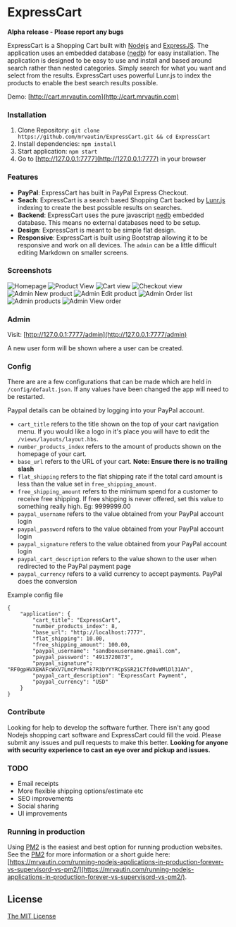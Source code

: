 # ExpressCart

**Alpha release - Please report any bugs**

ExpressCart is a Shopping Cart built with [Nodejs](https://nodejs.org/) and [ExpressJS](http://expressjs.com/). The application uses an embedded database ([nedb](https://github.com/louischatriot/nedb)) for easy installation.
The application is designed to be easy to use and install and based around search rather than nested categories. Simply search for what you want and select from the results. ExpressCart uses powerful Lunr.js to index the products to enable the best search results possible.

Demo: [http://cart.mrvautin.com](http://cart.mrvautin.com)

### Installation

1. Clone Repository: `git clone https://github.com/mrvautin/ExpressCart.git && cd ExpressCart`
2. Install dependencies: `npm install`
3. Start application: `npm start`
4. Go to  [http://127.0.0.1:7777](http://127.0.0.1:7777) in your browser

### Features

- **PayPal**: ExpressCart has built in PayPal Express Checkout.
- **Seach**: ExpressCart is a search based Shopping Cart backed by [Lunr.js](https://github.com/olivernn/lunr.js/) indexing to create the best possible results on searches. 
- **Backend**: ExpressCart uses the pure javascript [nedb](https://github.com/louischatriot/nedb) embedded database. This means no external databases need to be setup.
- **Design**: ExpressCart is meant to be simple flat design. 
- **Responsive**: ExpressCart is built using Bootstrap allowing it to be responsive and work on all devices. The `admin` can be a little difficult editing Markdown on smaller screens.

### Screenshots

![Homepage](https://raw.githubusercontent.com/mrvautin/mrvautin.github.io/master/images/ExpressCart/Index-rootview.png)
![Product View](https://raw.githubusercontent.com/mrvautin/mrvautin.github.io/master/images/ExpressCart/Index-product.png)
![Cart view](https://raw.githubusercontent.com/mrvautin/mrvautin.github.io/master/images/ExpressCart/Index-cart.png)
![Checkout view](https://raw.githubusercontent.com/mrvautin/mrvautin.github.io/master/images/ExpressCart/Index-checkout.png)
![Admin New product](https://raw.githubusercontent.com/mrvautin/mrvautin.github.io/master/images/ExpressCart/Admin-addproduct.png)
![Admin Edit product](https://raw.githubusercontent.com/mrvautin/mrvautin.github.io/master/images/ExpressCart/Admin-editproduct.png)
![Admin Order list](https://raw.githubusercontent.com/mrvautin/mrvautin.github.io/master/images/ExpressCart/Admin-orderlist.png)
![Admin products](https://raw.githubusercontent.com/mrvautin/mrvautin.github.io/master/images/ExpressCart/Admin-products.png)
![Admin View order](https://raw.githubusercontent.com/mrvautin/mrvautin.github.io/master/images/ExpressCart/Admin-vieworder.png)

### Admin

Visit: [http://127.0.0.1:7777/admin](http://127.0.0.1:7777/admin) 

A new user form will be shown where a user can be created.

### Config

There are are a few configurations that can be made which are held in `/config/default.json`. If any values have been changed the app will need to be restarted.

Paypal details can be obtained by logging into your PayPal account.

- `cart_title` refers to the title shown on  the top of your cart navigation menu. If you would like a logo in it's place you will have to edit the `/views/layouts/layout.hbs`.
- `number_products_index` refers to the amount of products shown on the homepage of your cart.
- `base_url` refers to the URL of your cart. **Note: Ensure there is no trailing slash**
- `flat_shipping` refers to the flat shipping rate if the total card amount is less than the value set in `free_shipping_amount`.
- `free_shipping_amount` refers to the minimum spend for a customer to receive free shipping. If free shipping is never offered, set this value to something really high. Eg: 9999999.00
- `paypal_username` refers to the value obtained from your PayPal account login
- `paypal_password` refers to the value obtained from your PayPal account login
- `paypal_signature` refers to the value obtained from your PayPal account login
- `paypal_cart_description` refers to the value shown to the user when redirected to the PayPal payment page
- `paypal_currency` refers to a valid currency to accept payments. PayPal does the conversion

Example config file
```
{
    "application": {
        "cart_title": "ExpressCart",
        "number_products_index": 8,
        "base_url": "http://localhost:7777",
        "flat_shipping": 10.00,
        "free_shipping_amount": 100.00,
        "paypal_username": "sandboxusername.gmail.com",
        "paypal_password": "4913720873",
        "paypal_signature": "RF0gpHVXEWAFcWxV7LmcPrNwnk7R3bYYYRCpSSR21C7fd0vWMlDl31Ah",
        "paypal_cart_description": "ExpressCart Payment",
        "paypal_currency": "USD"
    }
}
```

### Contribute
Looking for help to develop the software further. There isn't any good Nodejs shopping cart software and ExpressCart could fill the void. Please submit any issues and pull requests to make this better. **Looking for anyone with security experience to cast an eye over and pickup and issues.**

### TODO

- Email receipts
- More flexible shipping options/estimate etc
- SEO improvements
- Social sharing
- UI improvements

### Running in production

Using [PM2](https://github.com/Unitech/pm2) is the easiest and best option for running production websites.
See the [PM2](https://github.com/Unitech/pm2) for more information or a short guide here: [https://mrvautin.com/running-nodejs-applications-in-production-forever-vs-supervisord-vs-pm2/](https://mrvautin.com/running-nodejs-applications-in-production-forever-vs-supervisord-vs-pm2/).

## License

[The MIT License](https://github.com/mrvautin/Express/tree/master/LICENSE)